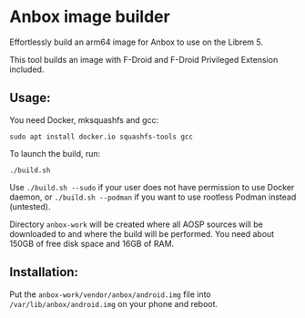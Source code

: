 # Anbox image builder

Effortlessly build an arm64 image for Anbox to use on the Librem 5.

This tool builds an image with F-Droid and F-Droid Privileged Extension included.

## Usage:

You need Docker, mksquashfs and gcc:

```
sudo apt install docker.io squashfs-tools gcc
```

To launch the build, run:

```
./build.sh
```

Use `./build.sh --sudo` if your user does not have permission to use Docker daemon, or `./build.sh --podman` if you want to use rootless Podman instead (untested).

Directory `anbox-work` will be created where all AOSP sources will be downloaded to and where the build will be performed. You need about 150GB of free disk space and 16GB of RAM.

## Installation:

Put the `anbox-work/vendor/anbox/android.img` file into `/var/lib/anbox/android.img` on your phone and reboot.
